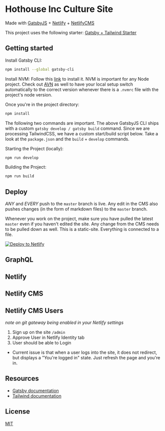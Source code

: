 # Hothouse Inc Culture Site

Made with [GatsbyJS](https://www.gatsbyjs.org/) + [Netlify](https://www.netlify.com/) + [NetlifyCMS](https://www.netlifycms.org/)

This project uses the following starter:
[Gatsby + Tailwind Starter](https://github.com/taylorbryant/gatsby-starter-tailwind)

## Getting started

Install Gatsby CLI:

```sh
npm install --global gatsby-cli
```

Install NVM:
Follow this [link](https://github.com/creationix/nvm) to install it. NVM is important for any Node project. Check out [AVN](https://github.com/wbyoung/avn) as well to have your local setup switch automatically to the correct version whenever there is a `.nvmrc` file with the project's node version.

Once you're in the project directory:

```sh
npm install
```

The following two commands are important. The above GatsbyJS CLI ships with a custom `gatsby develop / gatsby build` command. Since we are processing TailwindCSS, we have a custom start/build script below. Take a look at the `package.json` and the `build` + `develop` commands.

Starting the Project (locally):

```sh
npm run develop
```

Building the Project:

```sh
npm run build
```

## Deploy

_ANY_ and _EVERY_ push to the `master` branch is live. Any edit in the CMS also pushes changes (in the form of markdown files) to the `master` branch.

Whenever you work on the project, make sure you have pulled the latest `master` even if you haven't edited the site. Any change from the CMS needs to be pulled down as well. This is a static-site. Everything is connected to a file.

[![Deploy to Netlify](https://www.netlify.com/img/deploy/button.svg)](https://app.netlify.com/start/deploy?repository=https://github.com/taylorbryant/gatsby-starter-tailwind)

## GraphQL

## Netlify

## Netlify CMS

## Netlify CMS Users

_note on git gateway being enabled in your Netlify settings_

1.  Sign up on the site `/admin`
2.  Approve User in Netlify Identity tab
3.  User should be able to Login

- Current issue is that when a user logs into the site, it does not redirect, but displays a "You're logged in" state. Just refresh the page and you're in.

## Resources

- [Gatsby documentation](https://www.gatsbyjs.org/docs/)
- [Tailwind documentation](https://tailwindcss.com/docs/what-is-tailwind/)

## License

[MIT](https://github.com/taylorbryant/gatsby-starter-tailwind/blob/master/LICENSE.md)

